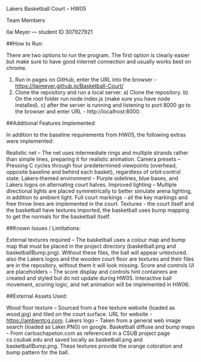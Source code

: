 Lakers Basketball Court – HW05

Team Members

Ilai Meyer — student ID 307927921

##How to Run:

There are two options to run the program. The first option is clearly easier but make sure to have good internet connection and usually works best on chrome.
1) Run in pages on GitHub, enter the URL into the browser - https://ilaimeyer.github.io/Basketball-Court/
2) Clone the repository and run a local server.
   a) Clone the repository.
   b) On the root folder run node index.js (make sure you have node installed).
   c) after the server is running and listening to port 8000 go to the browser and enter URL - http://localhost:8000.

##Additional Features Implemented:

In addition to the baseline requirements from HW05, the following extras were implemented:

Realistic net – The net uses intermediate rings and multiple strands rather than simple lines, preparing it for realistic animation.
Camera presets – Pressing C cycles through four predetermined viewpoints (overhead, opposite baseline and behind each basket), regardless of orbit‑control state.
Lakers‑themed environment – Purple sidelines, blue bases, and Lakers logos on alternating court halves.
Improved lighting – Multiple directional lights are placed symmetrically to better simulate arena lighting, in addition to ambient light.
Full court markings - all the key markings and free throw lines are implemented in the court.
Textures - the court itself and the basketball have textures imported, the basketball uses bump mapping to get the normals for the basketball itself.

##Known Issues / Limitations:

External textures required – The basketball uses a colour map and bump map that must be placed in the project directory (basketball.png and basketballBump.png). Without these files, the ball will appear untextured.
also the Lakers logos and the wooden court floor are textures and their files are in the repository, without them it will look missing.
Score and controls UI are placeholders – The score display and controls hint containers are created and styled but do not update during HW05. Interactive ball movement, scoring logic, and net animation will be implemented in HW06.

##External Assets Used:

Wood floor texture – Sourced from a free texture website (loaded as wood.jpg) and tiled on the court surface. URL for website - https://ambientcg.com.
Lakers logo – Taken from a general web image search (loaded as Laker.PNG) on google.
Basketball diffuse and bump maps – From carloschapeton.com as referenced in a CSUB project page
cs.csubak.edu and saved locally as basketball.png and basketballBump.png. These textures provide the orange coloration and bump pattern for the ball.
